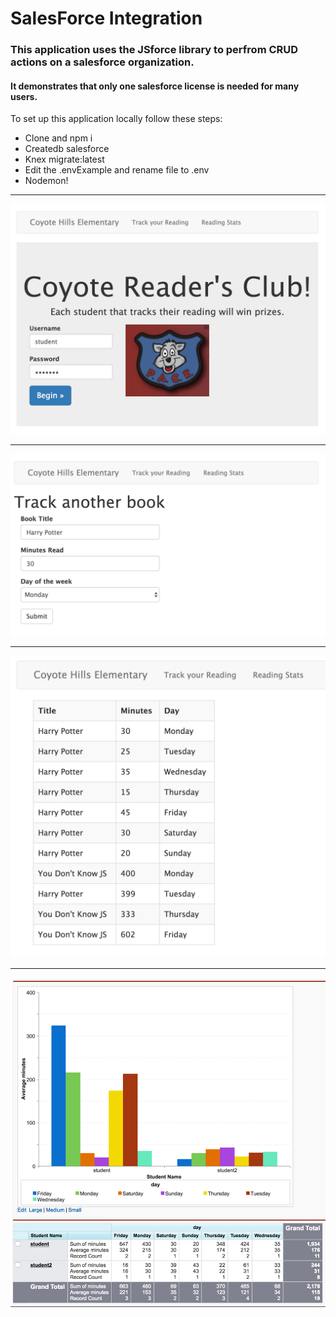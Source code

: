 # SalesForce Integration
### This application uses the JSforce library to perfrom CRUD actions on a salesforce organization.

#### It demonstrates that only one salesforce license is needed for many users.


To set up this application locally follow these steps:

* Clone and npm i
* Createdb salesforce
* Knex migrate:latest
* Edit the .envExample and rename file to .env
* Nodemon!

***

![Alt text](/images/home.png?raw=true)

***

![Alt text](/images/track.png?raw=true)

***

![Alt text](/images/stats.png?raw=true)

***

![Alt text](/images/report.png?raw=true)
